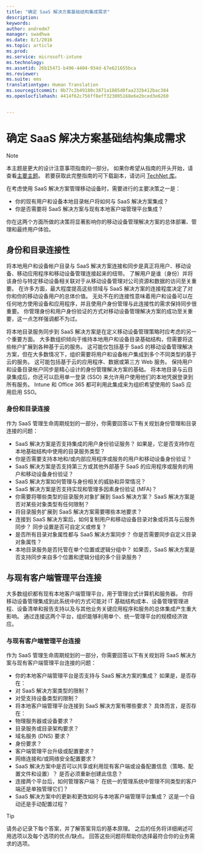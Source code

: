 ```yaml
---
title: "确定 SaaS 解决方案基础结构集成需求"
description: 
keywords: 
author: andredm7
manager: swadhwa
ms.date: 8/1/2016
ms.topic: article
ms.prod: 
ms.service: microsoft-intune
ms.technology: 
ms.assetid: 26b15471-b496-4404-934d-67e621655bca
ms.reviewer: 
ms.suite: ems
translationtype: Human Translation
ms.sourcegitcommit: 0b77c2b49180c3871a1885d8faa232b412bac384
ms.openlocfilehash: 4414f62c756ff8eff323005168e6e2bced3e6260


---
```


# 确定 SaaS 解决方案基础结构集成需求

>[!NOTE]
>本主题是更大的设计注意事项指南的一部分。 如果你希望从指南的开头开始，请查看[主要主题](mdm-design-considerations-guide.md)。 若要获取此完整指南的可下载副本，请访问 [TechNet 库](https://gallery.technet.microsoft.com/Mobile-Device-Management-7d401582)。

在考虑使用 SaaS 解决方案管理移动设备时，需要进行的主要决策之一是：

- 你的现有用户和设备本地目录帐户将如何与 SaaS 解决方案集成？
- 你是否需要将 SaaS 解决方案与现有本地客户端管理平台集成？

你在这两个方面所做的决策将显著影响你的移动设备管理解决方案的总体部署、管理和最终用户体验。

## 身份和目录连接性

将本地用户和设备帐户目录与 SaaS 解决方案连接和同步是真正将用户、移动设备、移动应用程序和移动设备管理连接起来的纽带。 了解用户是谁（身份）并将该身份与特定移动设备相关联对于从移动设备管理对公司资源和数据的访问至关重要。 在许多方面，最大程度提高这些领域与 SaaS 解决方案的连接程度决定了对你和你的移动设备用户的总体价值。  无处不在的连接性意味着用户和设备可以在任何地方使用设备和应用程序，并且使用户身份管理与此连接性的需求保持同步很重要。 你管理身份和用户身份验证的方式对移动设备管理解决方案的成功至关重要，这一点怎样强调都不为过。

将本地目录服务同步到 SaaS 解决方案是在定义移动设备管理策略时应考虑的另一个重要方面。 大多数组织倾向于维持本地用户和设备目录基础结构，但需要将这些帐户扩展到各种基于云的服务。 这可能仅包括基于 SaaS 的移动设备管理解决方案，但在大多数情况下，组织需要将用户和设备帐户集成到多个不同类型的基于云的服务。 这可能包括基于云的应用程序、数据或第三方 Web 服务。 保持用户和设备目录帐户同步是精心设计的身份管理解决方案的基础。 将本地目录与云目录集成后，你还可以启用单一登录 (SSO) 来允许用户使用他们的本地凭据登录到所有服务。 <token>Intune</token> 和 Office 365 都可利用此集成来为组织希望使用的 SaaS 应用启用 SSO。

### 身份和目录连接

作为 SaaS 管理生命周期规划的一部分，你需要回答以下有关规划身份管理和目录连接的问题：

- SaaS 解决方案是否支持集成的用户身份验证服务？ 如果是，它是否支持你在本地基础结构中使用的目录服务类型？
- 你是否需要支持本地和/或内部应用程序或服务的用户和移动设备身份验证？
- SaaS 解决方案是否支持第三方或其他外部基于 SaaS 的应用程序或服务的用户和移动设备身份验证？
- SaaS 解决方案如何管理与身份相关的威胁和异常情况？
- SaaS 解决方案是否支持实现和管理多因素身份验证 (MFA)？
- 你需要将哪些类型的目录服务对象扩展到 SaaS 解决方案？ SaaS 解决方案是否对某些对象类型有任何限制？
- 将目录服务扩展到 SaaS 解决方案需要哪些本地要求？
- 连接到 SaaS 解决方案后，如何复制用户和移动设备目录对象或将其与云服务同步？ 同步设置是否可自定义或修复？
- 是否所有目录对象属性都与 SaaS 解决方案同步？ 你是否需要同步自定义目录对象属性？
- 本地目录服务是否托管在单个位置或逻辑分组中？ 如果否，SaaS 解决方案是否支持同步来自多个位置和逻辑分组的多个目录服务？

## 与现有客户端管理平台连接

大多数组织都有现有本地客户端管理平台，用于管理台式计算机和服务器。 你将移动设备管理集成到此系统中的方式可能对 IT 基础结构成本、设备管理管理进程、设备清单和报告支持以及与其他业务关键应用程序和服务的总体集成产生重大影响。 通过连接这两个平台，组织能够利用单个、统一管理平台的规模经济效应。

### 与现有客户端管理平台连接

作为 SaaS 管理生命周期规划的一部分，你需要回答以下有关规划将 SaaS 解决方案与现有客户端管理平台连接的问题：

- 你的本地客户端管理平台是否支持与 SaaS 解决方案的集成？ 如果是，是否存在：
 - 对 SaaS 解决方案类型的限制？
 - 对受支持设备类型的限制？
- 将本地客户端管理平台连接到 SaaS 解决方案有哪些要求？ 具体而言，是否存在：
 - 物理服务器或设备要求？
 - 目录服务或目录架构要求？
 - 域名服务 (DNS) 要求？
 - 身份要求？
 - 客户端管理平台升级或配置要求？
 - 网络连接和/或网络安全配置要求？
- SaaS 解决方案中是否可以共享或利用现有客户端或设备配置信息（策略、配置文件和设置）？ 是否必须重新创建此信息？
- 连接两个平台后，如何管理客户端？ 在统一的管理系统中管理不同类型的客户端还是单独管理它们？
- SaaS 解决方案中的更新和更改如何与本地客户端管理平台集成？ 这是一个自动还是手动配置过程？

>[!TIP]
>请务必记录下每个答案，并了解答案背后的基本原理。 之后的任务将详细阐述可用选项以及每个选项的优点/缺点。  回答这些问题将帮助你选择最符合你的业务需求的选项。



<!--HONumber=Aug16_HO1-->


